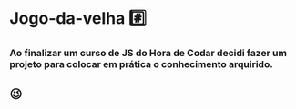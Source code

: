 # Jogo-da-velha #️⃣

### Ao finalizar um curso de JS do Hora de Codar decidi fazer um projeto para colocar em prática o conhecimento arquirido.

## 😉

